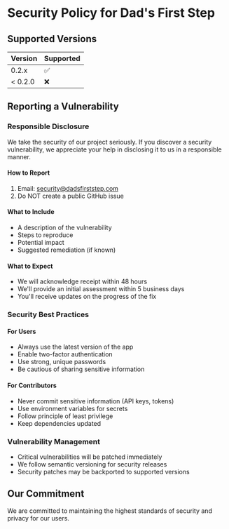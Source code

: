 # Security Policy for Dad's First Step

## Supported Versions

| Version | Supported          |
| ------- | ------------------ |
| 0.2.x   | :white_check_mark: |
| < 0.2.0 | :x:                |

## Reporting a Vulnerability

### Responsible Disclosure

We take the security of our project seriously. If you discover a security vulnerability, we appreciate your help in disclosing it to us in a responsible manner.

#### How to Report
1. Email: security@dadsfirststep.com
2. Do NOT create a public GitHub issue

#### What to Include
- A description of the vulnerability
- Steps to reproduce
- Potential impact
- Suggested remediation (if known)

#### What to Expect
- We will acknowledge receipt within 48 hours
- We'll provide an initial assessment within 5 business days
- You'll receive updates on the progress of the fix

### Security Best Practices

#### For Users
- Always use the latest version of the app
- Enable two-factor authentication
- Use strong, unique passwords
- Be cautious of sharing sensitive information

#### For Contributors
- Never commit sensitive information (API keys, tokens)
- Use environment variables for secrets
- Follow principle of least privilege
- Keep dependencies updated

### Vulnerability Management

- Critical vulnerabilities will be patched immediately
- We follow semantic versioning for security releases
- Security patches may be backported to supported versions

## Our Commitment

We are committed to maintaining the highest standards of security and privacy for our users.
